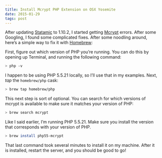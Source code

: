 ```yaml
---
title: Install Mcrypt PHP Extension on OSX Yosemite
date: 2015-01-29
tags: post
---
```


After updating [Statamic](http://statamic.com/) to 1.10.2, I started getting [Mcrypt](http://en.wikipedia.org/wiki/Mcrypt) errors. After some Googling, I found some complicated fixes. After some noodling around, here’s a simple way to fix it with [Homebrew](http://brew.sh/):

First, figure out which version of PHP you’re running. You can do this by opening up Terminal, and running the following command:

```bash
> php -v
```

I happen to be using PHP 5.5.21 locally, so I’ll use that in my examples. Next, _tap_ the `homebrew/php` cask:

```bash
> brew tap homebrew/php
```

This next step is sort of optional. You can search for which versions of mcrypt is available to make sure it matches your version of PHP:

```bash
> brew search mcrypt
```

Like I said earlier, I’m running PHP 5.5.21. Make sure you install the version that corresponds with your version of PHP.

```bash
> brew install php55-mcrypt
```

That last command took several minutes to install it on my machine. After it is installed, restart the server, and you should be good to go!
